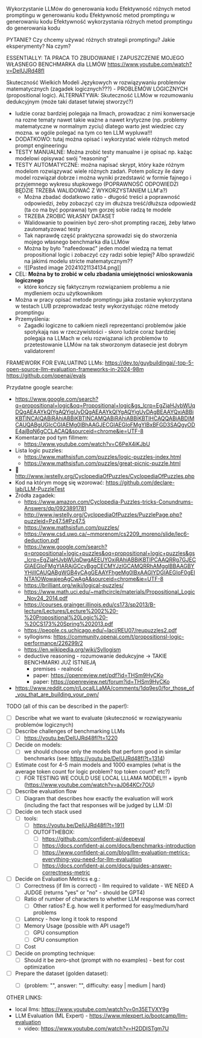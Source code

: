 Wykorzystanie LLMów do generowania kodu
Efektywność różnych metod promptingu w generowaniu kodu
Efektywność metod promptingu w generowaniu kodu
Efektywność wykorzystania różnych metod promptingu do generowania kodu

PYTANIE?
Czy chcemy używać różnych strategii promptingu?
Jakie eksperymenty? Na czym?

ESSENTIALLY:
TA PRACA TO ZBUDOWANIE I ZAPUSZCZENIE MOJEGO WŁASNEGO BENCHMARKA dla LLMÓW
https://www.youtube.com/watch?v=DeIUJRd48fI

Skuteczność Wielkich Modeli Językowych w rozwiązywaniu problemów matematycznych (zagadek logicznych???) - PROBLEMÓW LOGICZNYCH (propositional logic).
ALTERNATYWA: Skuteczność LLMów w rozumowaniu dedukcyjnym (może taki dataset łatwiej stworzyć?)
- ludzie coraz bardziej polegaja na llmach, prowadzac z nimi konwersacje na rozne tematy nawet takie ważne a nawet krytyczne (np. problemy matematyczne w normalnym zyciu) dlatego warto jest wiedziec czy mozna. w ogóle polegać na tym co ten LLM wypluwa!!!
- DODATKOWO: tutaj można opisać i wykorzystać wiele różnych metod prompt engineeringu
- TESTY MANUALNE: Można zrobić testy manualne i je opisać np. każąc modelowi opisywać swój "reasoning"
- TESTY AUTOMATYCZNE: można napisać skrypt, który każe różnym modelom rozwiązywać wiele różnych zadań. Potem policzy ile dany model rozwiązał dobrze i można wyniki przedstawić w formie fajnego i przyjemnego wykresu słupkowego (POPRAWNOŚĆ ODPOWIEDZI BĘDZIE TRZEBA WALIDOWAĆ Z WYKORZYSTANIEM LLM'a?)
	- Można zbadać dodatkowo ratio - długość treści a poprawność odpowiedzi, żeby zobaczyć czy im dłuższa treść/dłuższa odpowiedź (ta co ma być poprawna) tym gorzej sobie radzą te modele
	- TRZEBA ZROBIĆ WŁASNY DATASET
	- Walidowanie to powinien być zero-shot prompting raczej, żeby łatwo zautomatyzować testy
	- Tak naprawdę część praktyczna sprowadzi się do stworzenia mojego własnego benchmarka dla LLMów
	- Można by było "nafeedować" jeden model wiedzą na temat propositional logic i zobaczyć czy radzi sobie lepiej? Albo sprawdzić na jakimś modelu stricte matematycznym??
	- ![[Pasted image 20241021134134.png]]
- CEL: **Można by to zrobić w celu zbadania umiejętności wnioskowania logicznego**
	- które kończy się faktycznym rozwiązaniem problemu a nie mydleniem oczu użytkownikom
- Można w pracy opisać metode promptingu jaka zostanie wykorzystana w testach LUB przeprowadzać testy wykorzystując różne metody promptingu
- Przemyślenia:
	- Zagadki logiczne to całkiem niezli reprezentanci problemów jakie spotykają nas w rzeczywistości - skoro ludzie coraz bardziej polegaja na LLMach w celu rozwiązanai ich problemów to przetestowanie LLMów na tak stworzonym datasecie jest dobrym validatorem!

FRAMEWORK FOR EVALUATING LLMs:
https://dev.to/guybuildingai/-top-5-open-source-llm-evaluation-frameworks-in-2024-98m
https://github.com/openai/evals

Przydatne google searche:
- https://www.google.com/search?q=propositional+logic&oq=Propositional+logic&gs_lcrp=EgZjaHJvbWUqDQgAEAAYkQIYgAQYigUyDQgAEAAYkQIYgAQYigUyDAgBEAAYQxiABBiKBTINCAIQABiRAhiABBiKBTINCAMQABiRAhiABBiKBTIHCAQQABiABDIMCAUQABgUGIcCGIAEMg0IBhAAGJECGIAEGIoFMgYIBxBFGD3SAQgyODE4ajBqN6gCCLACAQ&sourceid=chrome&ie=UTF-8
- Komentarze pod tym fillmem:
	- https://www.youtube.com/watch?v=C6PeX4iKJbU
- Lista logic puzzles:
	- https://www.mathsisfun.com/puzzles/logic-puzzles-index.html
	- https://www.mathsisfun.com/puzzles/great-picnic-puzzle.html
- 🚨 http://www.jwstelly.org/CyclopediaOfPuzzles/CyclopediaOfPuzzles.php
- Kod na którym mogę się wzorować: https://github.com/declare-lab/LLM-PuzzleTest
- Źródła zagadek:
	- https://www.amazon.com/Cyclopedia-Puzzles-tricks-Conundrums-Answers/dp/0923891781
	- http://www.jwstelly.org/CyclopediaOfPuzzles/PuzzlePage.php?puzzleid=Pz47.5#Pz47.5
	- https://www.mathsisfun.com/puzzles/
	- https://www.csd.uwo.ca/~mmorenom/cs2209_moreno/slide/lec6-deduction.pdf
	- https://www.google.com/search?q=propositional+logic+puzzles&oq=propositional+logic+puzzles&gs_lcrp=EgZjaHJvbWUqDwgAEEUYOxiRAhiABBiKBTIPCAAQRRg7GJECGIAEGIoFMgYIARAjGCcyBggCECMYJzIGCAMQRRhAMggIBBAAGBYYHjIICAUQABgWGB4yCAgGEAAYFhgeMg0IBxAAGIYDGIAEGIoF0gEINTA1OWowajeoAgCwAgA&sourceid=chrome&ie=UTF-8
	- https://brilliant.org/wiki/logical-puzzles/
	- https://www.math.uci.edu/~mathcircle/materials/Propositional_Logic_Nov24_2014.pdf
	- https://courses.grainger.illinois.edu/cs173/sp2013/B-lecture/Lectures/Lecture%2002%20-%20Propositional%20Logic%20-%20CS173%20Spring%202013.pdf
	- https://people.cs.uchicago.edu/~laci/REU07/reupuzzles2.pdf
	- syllogisms: https://community.openai.com/t/propositionsl-logic-performance/226299/2
	- https://en.wikipedia.org/wiki/Syllogism
	- deductive reasoning - rozumowanie dedukcyjne -> TAKIE BENCHMARKI JUŻ ISTNIEJĄ
		- premises - realność
		- paper: https://openreview.net/pdf?id=THSm9HyCKo
		- paper: https://openreview.net/forum?id=THSm9HyCKo
- https://www.reddit.com/r/LocalLLaMA/comments/1dq9es0/for_those_of_you_that_are_building_your_own/


TODO (all of this can be described in the paper!):
- [ ] Describe what we want to evaluate (skuteczność w rozwiązywaniu problemów logicznych)
- [ ] Describe challenges of benchmarking LLMs
	- [ ] https://youtu.be/DeIUJRd48fI?t=1220
- [ ] Decide on models:
	- [ ] we should choose only the models that perform good in similar benchmarks (see: https://youtu.be/DeIUJRd48fI?t=1314)
- [ ] Estimate cost for 4-5 main models and 1000 examples (what is the average token count for logic problem? top token count? etc?)
	- [ ] FOR TESTING WE COULD USE LOCAL LLLAMA MODEL!!! + ipynb (https://www.youtube.com/watch?v=aJ064KCr7OU)
- [ ] Describe evaluation flow
	- [ ] Diagram that describes how exactly the evaluation will work (including the fact that responses will be judged by LLM :D)
- [ ] Decide on tech stack used
	- [ ] tools: 
		- [ ] https://youtu.be/DeIUJRd48fI?t=1911
		- [ ] OUTOFTHEBOX: 
			- [ ] https://github.com/confident-ai/deepeval
			- [ ] https://docs.confident-ai.com/docs/benchmarks-introduction
			- [ ] https://www.confident-ai.com/blog/llm-evaluation-metrics-everything-you-need-for-llm-evaluation
			- [ ] https://docs.confident-ai.com/docs/guides-answer-correctness-metric
- [ ] Decide on Evaluation Metrics e.g.:
	- [ ] Correctness (if llm is correct) - llm required to validate - WE NEED A JUDGE (returns "yes" or "no" - should be GPT4)
	- [ ] Ratio of number of characters to whether LLM response was correct
		- [ ] Other ratios? E.g. how well it performed for easy/medium/hard problems
	- [ ] Latency - how long it took to respond
	- [ ] Memory Usage (possible with API usage?)
		- [ ] GPU consumption
		- [ ] CPU consumption
	- [ ] Cost
- [ ] Decide on prompting technique:
	- [ ] Should it be zero-shot (prompt with no examples) - best for cost optimization
- [ ] Prepare the dataset (golden dataset):
	- [ ] {problem: "", answer: "", difficulty: easy | medium | hard}


OTHER LINKS:
- local llms: https://www.youtube.com/watch?v=0n35ETVXY9g
- LLM Evaluation (ML Expert) - https://www.mlexpert.io/bootcamp/llm-evaluation
	- video: https://www.youtube.com/watch?v=H2DDISTgm7U
